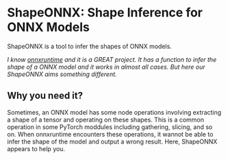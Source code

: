 # ShapeONNX: Shape Inference for ONNX Models

ShapeONNX is a tool to infer the shapes of ONNX models.

*I know [onnxruntime](https://onnxruntime.ai/) and it is a GREAT project. It has a function to infer the shape of a ONNX model and it works in almost all cases. But here our ShapeONNX aims something different.*

## Why you need it?

Sometimes, an ONNX model has some node operations involving extracting a shape of a tensor and operating on these shapes. This is a common operation in some PyTorch moddules including gathering, slicing, and so on. When onnxruntime encounters these operations, it wannot be able to infer the shape of the model and output a wrong result. Here, ShapeONNX appears to help you.